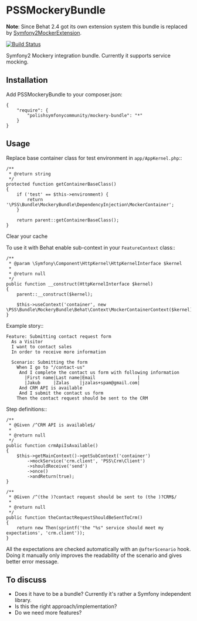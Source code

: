﻿PSSMockeryBundle
================

**Note**: Since Behat 2.4 got its own extension system this bundle is replaced by [Symfony2MockerExtension](https://github.com/PolishSymfonyCommunity/Symfony2MockerExtension).

[![Build Status](https://secure.travis-ci.org/PolishSymfonyCommunity/PSSMockeryBundle.png?branch=master)](http://travis-ci.org/PolishSymfonyCommunity/PSSMockeryBundle)

Symfony2 Mockery integration bundle. Currently it supports service mocking.

Installation
------------

Add PSSMockeryBundle to your composer.json:

    {
        "require": {
            "polishsymfonycommunity/mockery-bundle": "*"
        }
    }

Usage
-----

Replace base container class for test environment in `app/AppKernel.php`::

    /**
     * @return string
     */
    protected function getContainerBaseClass()
    {
        if ('test' == $this->environment) {
            return '\PSS\Bundle\MockeryBundle\DependencyInjection\MockerContainer';
        }

        return parent::getContainerBaseClass();
    }

Clear your cache 

To use it with Behat enable sub-context in your `FeatureContext` class::

    /**
     * @param \Symfony\Component\HttpKernel\HttpKernelInterface $kernel
     *
     * @return null
     */
    public function __construct(HttpKernelInterface $kernel)
    {
        parent::__construct($kernel);

        $this->useContext('container', new \PSS\Bundle\MockeryBundle\Behat\Context\MockerContainerContext($kernel));
    }

Example story::

    Feature: Submitting contact request form
      As a Visitor
      I want to contact sales
      In order to receive more information

      Scenario: Submitting the form
        When I go to "/contact-us"
         And I complete the contact us form with following information
           |First name|Last name|Email                |
           |Jakub     |Zalas    |jzalas+spam@gmail.com|
         And CRM API is available
         And I submit the contact us form
        Then the contact request should be sent to the CRM

Step definitions::

    /**
     * @Given /^CRM API is available$/
     *
     * @return null
     */
    public function crmApiIsAvailable()
    {
        $this->getMainContext()->getSubContext('container')
            ->mockService('crm.client', 'PSS\Crm\Client')
            ->shouldReceive('send')
            ->once()
            ->andReturn(true);
    }

    /**
     * @Given /^(the )?contact request should be sent to (the )?CRM$/
     *
     * @return null
     */
    public function theContactRequestShouldBeSentToCrm()
    {
        return new Then(sprintf('the "%s" service should meet my expectations', 'crm.client'));
    }

All the expectations are checked automatically with an `@afterScenario` hook. 
Doing it manually only improves the readability of the scenario and gives better
error message.

To discuss
----------

* Does it have to be a bundle? Currently it's rather a Symfony independent library.
* Is this the right approach/implementation?
* Do we need more features?
